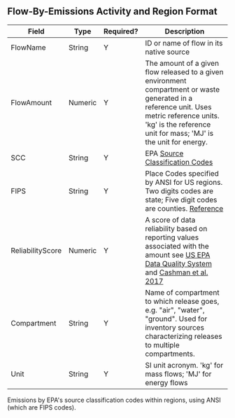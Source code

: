 ## Flow-By-Emissions Activity and Region Format

Field | Type | Required? | Description
----- | ---- | --------  | -----------
FlowName | String | Y | ID or name of flow in its native source
FlowAmount | Numeric | Y | The amount of a given flow released to a given environment compartment or waste generated in a reference unit. Uses metric reference units. 'kg' is the reference unit for mass; 'MJ' is the unit for energy. 
SCC | String | Y | EPA [Source Classification Codes](https://ofmpub.epa.gov/sccwebservices/sccsearch/)
FIPS | String | Y | Place Codes specified by ANSI for US regions. Two digits codes are state; Five digit codes are counties. [Reference](https://www.census.gov/library/reference/code-lists/ansi.html)   
ReliabilityScore | Numeric | Y | A score of data reliability based on reporting values associated with the amount see [US EPA Data Quality System](https://cfpub.epa.gov/si/si_public_record_report.cfm?dirEntryId=321834) and [Cashman et al. 2017](http://dx.doi.org/10.1021/acs.est.6b02160)
Compartment | String | Y | Name of compartment to which release goes, e.g. "air", "water", "ground". Used for inventory sources characterizing releases to multiple compartments.
Unit | String | Y | SI unit acronym. 'kg' for mass flows; 'MJ' for energy flows

Emissions by EPA's source classification codes within regions, using ANSI (which are FIPS codes).